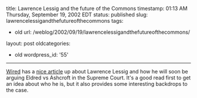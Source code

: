 title: Lawrence Lessig and the future of the Commons
timestamp: 01:13 AM Thursday, September 19, 2002 EDT
status: published
slug: lawrencelessigandthefutureofthecommons
tags:
- old
url: /weblog/2002/09/19/lawrencelessigandthefutureofthecommons/

layout: post
oldcategories:
- old
wordpress_id: '55'

---

[Wired](http://www.wired.com/) has a [nice article](http://www.wired.com/wired/archive/10.10/lessig_pr.html) up about Lawrence Lessig and how he will soon be arguing Eldred vs Ashcroft in the Supreme Court.  It's a good read first to get an idea about who he is, but it also provides some interesting backdrops to the case.

